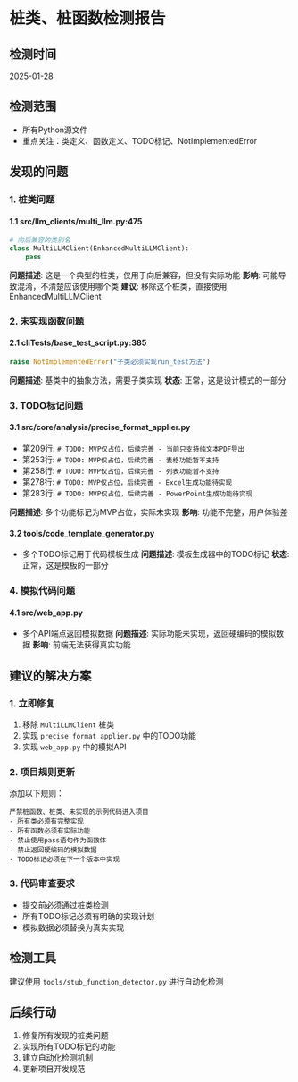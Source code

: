 # 桩类、桩函数检测报告

## 检测时间
2025-01-28

## 检测范围
- 所有Python源文件
- 重点关注：类定义、函数定义、TODO标记、NotImplementedError

## 发现的问题

### 1. 桩类问题

#### 1.1 src/llm_clients/multi_llm.py:475
```python
# 向后兼容的类别名
class MultiLLMClient(EnhancedMultiLLMClient):
    pass
```
**问题描述**: 这是一个典型的桩类，仅用于向后兼容，但没有实际功能
**影响**: 可能导致混淆，不清楚应该使用哪个类
**建议**: 移除这个桩类，直接使用EnhancedMultiLLMClient

### 2. 未实现函数问题

#### 2.1 cliTests/base_test_script.py:385
```python
raise NotImplementedError("子类必须实现run_test方法")
```
**问题描述**: 基类中的抽象方法，需要子类实现
**状态**: 正常，这是设计模式的一部分

### 3. TODO标记问题

#### 3.1 src/core/analysis/precise_format_applier.py
- 第209行: `# TODO: MVP仅占位，后续完善 - 当前只支持纯文本PDF导出`
- 第253行: `# TODO: MVP仅占位，后续完善 - 表格功能暂不支持`
- 第258行: `# TODO: MVP仅占位，后续完善 - 列表功能暂不支持`
- 第278行: `# TODO: MVP仅占位，后续完善 - Excel生成功能待实现`
- 第283行: `# TODO: MVP仅占位，后续完善 - PowerPoint生成功能待实现`

**问题描述**: 多个功能标记为MVP占位，实际未实现
**影响**: 功能不完整，用户体验差

#### 3.2 tools/code_template_generator.py
- 多个TODO标记用于代码模板生成
**问题描述**: 模板生成器中的TODO标记
**状态**: 正常，这是模板的一部分

### 4. 模拟代码问题

#### 4.1 src/web_app.py
- 多个API端点返回模拟数据
**问题描述**: 实际功能未实现，返回硬编码的模拟数据
**影响**: 前端无法获得真实功能

## 建议的解决方案

### 1. 立即修复
1. 移除 `MultiLLMClient` 桩类
2. 实现 `precise_format_applier.py` 中的TODO功能
3. 实现 `web_app.py` 中的模拟API

### 2. 项目规则更新
添加以下规则：
```
严禁桩函数、桩类、未实现的示例代码进入项目
- 所有类必须有完整实现
- 所有函数必须有实际功能
- 禁止使用pass语句作为函数体
- 禁止返回硬编码的模拟数据
- TODO标记必须在下一个版本中实现
```

### 3. 代码审查要求
- 提交前必须通过桩类检测
- 所有TODO标记必须有明确的实现计划
- 模拟数据必须替换为真实实现

## 检测工具
建议使用 `tools/stub_function_detector.py` 进行自动化检测

## 后续行动
1. 修复所有发现的桩类问题
2. 实现所有TODO标记的功能
3. 建立自动化检测机制
4. 更新项目开发规范 